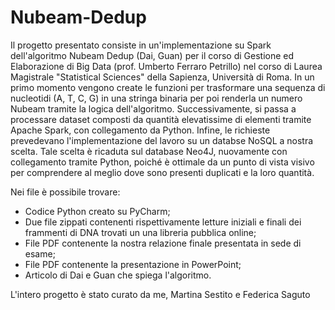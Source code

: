 # Nubeam-Dedup
Il progetto presentato consiste in un'implementazione su Spark dell'algoritmo Nubeam Dedup (Dai, Guan) per il corso di Gestione ed Elaborazione di Big Data (prof. Umberto Ferraro Petrillo) nel corso di Laurea Magistrale "Statistical Sciences" della Sapienza, Università di Roma. 
In un primo momento vengono create le funzioni per trasformare una sequenza di nucleotidi (A, T, C, G) in una stringa binaria per poi renderla un numero Nubeam tramite la logica dell'algoritmo. 
Successivamente, si passa a processare dataset composti da quantità elevatissime di elementi tramite Apache Spark, con collegamento da Python. 
Infine, le richieste prevedevano l'implementazione del lavoro su un databse NoSQL a nostra scelta. Tale scelta è ricaduta sul database Neo4J, nuovamente con collegamento tramite Python, poiché è ottimale da un punto di vista visivo per comprendere al meglio dove sono presenti duplicati e la loro quantità.

Nei file è possibile trovare:
- Codice Python creato su PyCharm;
- Due file zippati contenenti rispettivamente letture iniziali e finali dei frammenti di DNA trovati un una libreria pubblica online;
- File PDF contenente la nostra relazione finale presentata in sede di esame;
- File PDF contenente la presentazione in PowerPoint;
- Articolo di Dai e Guan che spiega l'algoritmo.

L'intero progetto è stato curato da me, Martina Sestito e Federica Saguto
